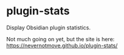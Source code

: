 # plugin-stats
Display Obsidian plugin statistics.

Not much going on yet, but the site is here:
https://nevernotmove.github.io/plugin-stats/

